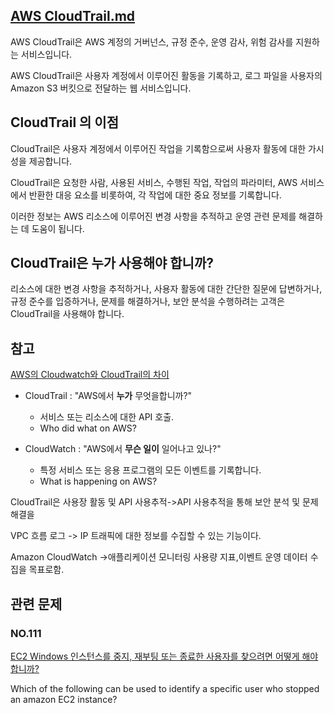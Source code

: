 ## [AWS CloudTrail.md](https://aws.amazon.com/ko/cloudtrail/)

AWS CloudTrail은 AWS 계정의 거버넌스, 규정 준수, 운영 감사, 위험 감사를 지원하는 서비스입니다.

AWS CloudTrail은 사용자 계정에서 이루어진 활동을 기록하고, 로그 파일을 사용자의 Amazon S3 버킷으로 전달하는 웹 서비스입니다.

## CloudTrail 의 이점

CloudTrail은 사용자 계정에서 이루어진 작업을 기록함으로써 사용자 활동에 대한 가시성을 제공합니다.

CloudTrail은 요청한 사람, 사용된 서비스, 수행된 작업, 작업의 파라미터, AWS 서비스에서 반환한 대응 요소를 비롯하여, 각 작업에 대한 중요 정보를 기록합니다.

이러한 정보는 AWS 리소스에 이루어진 변경 사항을 추적하고 운영 관련 문제를 해결하는 데 도움이 됩니다.

## CloudTrail은 누가 사용해야 합니까?

리소스에 대한 변경 사항을 추적하거나, 사용자 활동에 대한 간단한 질문에 답변하거나, 규정 준수를 입증하거나, 문제를 해결하거나, 보안 분석을 수행하려는 고객은 CloudTrail을 사용해야 합니다.

## 참고

[AWS의 Cloudwatch와 CloudTrail의 차이](https://www.enqdeq.net/282)

   * CloudTrail : "AWS에서 **누가** 무엇을합니까?"
      * 서비스 또는 리소스에 대한 API 호출.
      * Who did what on AWS?

   * CloudWatch : "AWS에서 **무슨 일이** 일어나고 있나?" 
      * 특정 서비스 또는 응용 프로그램의 모든 이벤트를 기록합니다.
      * What is happening on AWS?

CloudTrail은 사용장 활동 및 API 사용추적->API 사용추적을 통해 보안 분석 및 문제 해결을

VPC 흐름 로그 -> IP 트래픽에 대한 정보를 수집할 수 있는 기능이다.

Amazon CloudWatch ->애플리케이션 모니터링 사용량 지표,이벤트 운영 데이터 수집을 목표로함.

## 관련 문제

### NO.111 

[EC2 Windows 인스턴스를 중지, 재부팅 또는 종료한 사용자를 찾으려면 어떻게 해야 합니까?](https://aws.amazon.com/ko/premiumsupport/knowledge-center/ec2-windows-identify-stop-reboot/)

Which of the following can be used to identify a specific user who stopped an amazon EC2 instance?
